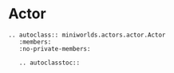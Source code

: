 # Actor

```{eval-rst}
.. autoclass:: miniworlds.actors.actor.Actor
   :members:
   :no-private-members:

   .. autoclasstoc::
```


